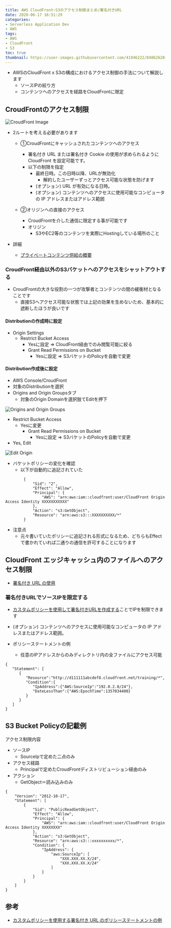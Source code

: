 ```yaml
---
title: AWS CloudFront~S3のアクセス制御まとめ/署名付きURL
date: 2020-06-17 16:51:29
categories:
- Serverless Application Dev
- AWS
tags: 
- AWS
- CloudFront
- S3
toc: true
thumbnail: https://user-images.githubusercontent.com/41946222/84862620-714ea900-b0ae-11ea-9900-40c1bbc7b7c3.png
---
```


- AWSのCloudFront x S3の構成におけるアクセス制御の手法について解説します
    - ソースIPの絞り方
    - コンテンツへのアクセスを経路をCloudFrontに限定

<!-- toc -->

## CroudFrontのアクセス制限
![CroudFront Image](https://user-images.githubusercontent.com/41946222/84876574-54bc6c00-b0c2-11ea-83e9-d3a43a5629ff.png)

- 2ルートを考える必要があります
    - ①CroudFrontにキャッシュされたコンテンツへのアクセス
        - 署名付き URL または署名付き Cookie の使用が求められるように CloudFront を設定可能です。
        - 以下の制限を指定
            - 最終日時。この日時以降、URLが無効化
                - 解約したユーザーずっとアクセス可能な状態を防げます
            - (オプション) URL が有効になる日時。
            - (オプション) コンテンツへのアクセスに使用可能なコンピュータの IP アドレスまたはアドレス範囲

    - ②オリジンへの直接のアクセス
        - CroudFrontを介した通信に限定する事が可能です
        - オリジン
            - S3やEC2等のコンテンツを実際にHostingしている場所のこと

- 詳細
    - [プライベートコンテンツ供給の概要](https://docs.aws.amazon.com/ja_jp/AmazonCloudFront/latest/DeveloperGuide/private-content-overview.html)



### CroudFront経由以外のS3バケットへのアクセスをシャットアウトする

- CroudFrontの大きな役割の一つが攻撃者とコンテンツの間の緩衝材となることです
    - 直接S3へアクセス可能な状態では上記の効果を生めないため、基本的に遮断したほうが良いです

#### Distributionの作成時に設定
- Origin Settings
    - Restrict Bucket Access
        - Yesに設定 ⇒ CloudFront経由でのみ閲覧可能に絞る
        - Grant Read Permissions on Bucket
            - Yesに設定 ⇒ S3バケットのPolicyを自動で変更


#### Distribution作成後に設定
- AWS Console/CroudFront
- 対象のDistributionを選択
- Origins and Origin Groupsタブ
    - 対象のOrigin Domainを選択肢てEditを押下

![Origins and Origin Groups](https://user-images.githubusercontent.com/41946222/84873012-8ed73f00-b0bd-11ea-8e85-53ae14beec95.png)

- Restrict Bucket Access
    - Yesに変更
        - Grant Read Permissions on Bucket
            - Yesに設定 ⇒ S3バケットのPolicyを自動で変更
- Yes, Edit

![Edit Origin](https://user-images.githubusercontent.com/41946222/84875056-6bfa5a00-b0c0-11ea-9bf1-c167dfb1442b.png)


- バケットポリシーの変化を確認
    - 以下が自動的に追記されていた
```
        {
            "Sid": "2",
            "Effect": "Allow",
            "Principal": {
                "AWS": "arn:aws:iam::cloudfront:user/CloudFront Origin Access Identity XXXXXXXXXXX"
            },
            "Action": "s3:GetObject",
            "Resource": "arn:aws:s3:::XXXXXXXXXX/*"
        }
```

- 注意点
    - 元々書いていたポリシーに追記される形式になるため、どちらもEffectで書かれていれば二通りの通信を許可することになります


## CloudFront エッジキャッシュ内のファイルへのアクセス制限

- [署名付き URL の使用](https://docs.aws.amazon.com/ja_jp/AmazonCloudFront/latest/DeveloperGuide/private-content-signed-urls.html)

### 署名付きURLでソースIPを限定する


- [カスタムポリシーを使用して署名付きURLを作成する](https://docs.aws.amazon.com/ja_jp/AmazonCloudFront/latest/DeveloperGuide/private-content-creating-signed-url-custom-policy.html)ことでIPを制限できます


- (オプション) コンテンツへのアクセスに使用可能なコンピュータの IP アドレスまたはアドレス範囲。


- ポリシーステートメントの例
    - 任意のIPアドレスからのみディレクトリ内の全ファイルにアクセス可能

```
{ 
   "Statement": [
      { 
         "Resource":"http://d111111abcdef8.cloudfront.net/training/*", 
         "Condition":{ 
            "IpAddress":{"AWS:SourceIp":"192.0.2.0/24"}, 
            "DateLessThan":{"AWS:EpochTime":1357034400}
         }
      }
   ] 
}
```



## S3 Bucket Policyの記載例
アクセス制限内容
- ソースIP
    - SourceIpで定めた二点のみ
- アクセス経路
    - Principalで定めたCroudFrontディストリビューション経由のみ
- アクション
    - GetObject＝読み込みのみ

```
{
    "Version": "2012-10-17",
    "Statement": [
        {
            "Sid": "PublicReadGetObject",
            "Effect": "Allow",
            "Principal": {
                "AWS": "arn:aws:iam::cloudfront:user/CloudFront Origin Access Identity XXXXXXXX"
            },
            "Action": "s3:GetObject",
            "Resource": "arn:aws:s3:::xxxxxxxxxx/*",
            "Condition": {
                "IpAddress": {
                    "aws:SourceIp": [
                        "XXX.XXX.XX.X/24",
                        "XXX.XXX.XX.X/24"
                    ]
                }
            }
        }
    ]
}
```



## 参考

- [カスタムポリシーを使用する署名付き URL のポリシーステートメントの例](https://docs.aws.amazon.com/ja_jp/AmazonCloudFront/latest/DeveloperGuide/private-content-creating-signed-url-custom-policy.html#private-content-custom-policy-statement-examples)